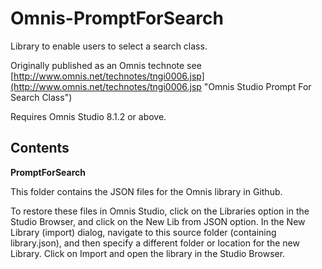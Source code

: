# Omnis-PromptForSearch

Library to enable users to select a search class.

Originally published as an Omnis technote see [http://www.omnis.net/technotes/tngi0006.jsp](http://www.omnis.net/technotes/tngi0006.jsp "Omnis Studio Prompt For Search Class")

Requires Omnis Studio 8.1.2 or above.

## **Contents** ##

**PromptForSearch**

This folder contains the JSON files for the Omnis library in Github.

To restore these files in Omnis Studio, click on the Libraries option in the Studio Browser, and click on the New Lib from JSON option. In the New Library (import) dialog, navigate to this source folder (containing library.json), and then specify a different folder or location for the new Library. Click on Import and open the library in the Studio Browser. 
